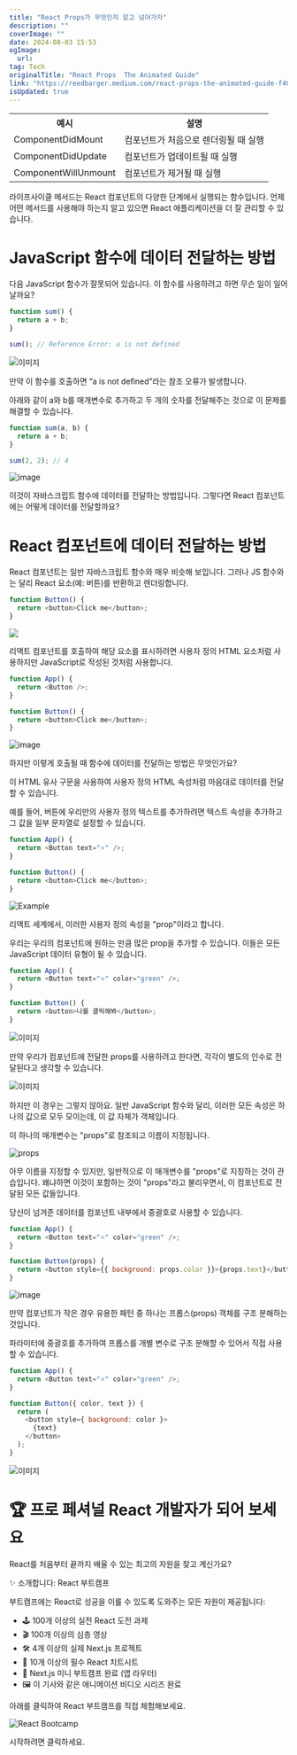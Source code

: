 ```yaml
---
title: "React Props가 무엇인지 알고 넘어가자"
description: ""
coverImage: ""
date: 2024-08-03 15:53
ogImage: 
  url: 
tag: Tech
originalTitle: "React Props  The Animated Guide"
link: "https://reedbarger.medium.com/react-props-the-animated-guide-f401ce92f481"
isUpdated: true
---
```






<table>
  <tr>
    <th>예시</th>
    <th>설명</th>
  </tr>
  <tr>
    <td>ComponentDidMount</td>
    <td>컴포넌트가 처음으로 렌더링될 때 실행</td>
  </tr>
  <tr>
    <td>ComponentDidUpdate</td>
    <td>컴포넌트가 업데이트될 때 실행</td>
  </tr>
  <tr>
    <td>ComponentWillUnmount</td>
    <td>컴포넌트가 제거될 때 실행</td>
  </tr>
</table>

라이프사이클 메서드는 React 컴포넌트의 다양한 단계에서 실행되는 함수입니다. 언제 어떤 메서드를 사용해야 하는지 알고 있으면 React 애플리케이션을 더 잘 관리할 수 있습니다.

<div class="content-ad"></div>

# JavaScript 함수에 데이터 전달하는 방법

다음 JavaScript 함수가 잘못되어 있습니다. 이 함수를 사용하려고 하면 무슨 일이 일어날까요?

```js
function sum() {
  return a + b;
}

sum(); // Reference Error: a is not defined
```

![이미지](https://miro.medium.com/v2/resize:fit:1400/0*MjzLHJIBue3LqvKa.gif)

<div class="content-ad"></div>

만약 이 함수를 호출하면 “a is not defined”라는 참조 오류가 발생합니다.

아래와 같이 a와 b를 매개변수로 추가하고 두 개의 숫자를 전달해주는 것으로 이 문제를 해결할 수 있습니다.

```js
function sum(a, b) {
  return a + b;
}

sum(2, 2); // 4
```

<div class="content-ad"></div>

![image](https://miro.medium.com/v2/resize:fit:1400/0*BfPuSsS8eyUF2St4.gif)

이것이 자바스크립트 함수에 데이터를 전달하는 방법입니다. 그렇다면 React 컴포넌트에는 어떻게 데이터를 전달할까요?

# React 컴포넌트에 데이터 전달하는 방법

React 컴포넌트는 일반 자바스크립트 함수와 매우 비슷해 보입니다. 그러나 JS 함수와는 달리 React 요소(예: 버튼)를 반환하고 렌더링합니다.

<div class="content-ad"></div>

```js
function Button() {
  return <button>Click me</button>;
}
```

<img src="https://miro.medium.com/v2/resize:fit:1400/0*1onn3hVlLqUG0iey.gif" />

리액트 컴포넌트를 호출하여 해당 요소를 표시하려면 사용자 정의 HTML 요소처럼 사용하지만 JavaScript로 작성된 것처럼 사용합니다.

```js
function App() {
  return <Button />;
}

function Button() {
  return <button>Click me</button>;
}
```

<div class="content-ad"></div>

![image](https://miro.medium.com/v2/resize:fit:1400/0*kQ4W8yxFNwnWGub8.gif)

하지만 이렇게 호출될 때 함수에 데이터를 전달하는 방법은 무엇인가요?

이 HTML 유사 구문을 사용하여 사용자 정의 HTML 속성처럼 마음대로 데이터를 전달할 수 있습니다.

예를 들어, 버튼에 우리만의 사용자 정의 텍스트를 추가하려면 텍스트 속성을 추가하고 그 값을 일부 문자열로 설정할 수 있습니다.

<div class="content-ad"></div>

```js
function App() {
  return <Button text="⭐️" />;
}

function Button() {
  return <button>Click me</button>;
}
```

![Example](https://miro.medium.com/v2/resize:fit:1400/0*-v4TyOkONcLDH_Ih.gif)

리액트 세계에서, 이러한 사용자 정의 속성을 "prop"이라고 합니다.

우리는 우리의 컴포넌트에 원하는 만큼 많은 prop을 추가할 수 있습니다. 이들은 모든 JavaScript 데이터 유형이 될 수 있습니다.

<div class="content-ad"></div>

```js
function App() {
  return <Button text="⭐️" color="green" />;
}

function Button() {
  return <button>나를 클릭해봐</button>;
}
```

![이미지](https://miro.medium.com/v2/resize:fit:1400/0*Xu32NYTN-17n1hSO.gif)

만약 우리가 컴포넌트에 전달한 props를 사용하려고 한다면, 각각이 별도의 인수로 전달된다고 생각할 수 있습니다.

![이미지](https://miro.medium.com/v2/resize:fit:1400/0*PkbojCpS9Ta9ogwX.gif)

<div class="content-ad"></div>

하지만 이 경우는 그렇지 않아요. 일반 JavaScript 함수와 달리, 이러한 모든 속성은 하나의 값으로 모두 모이는데, 이 값 자체가 객체입니다.

이 하나의 매개변수는 "props"로 참조되고 이름이 지정됩니다.

![props](https://miro.medium.com/v2/resize:fit:1400/0*7z3ed4qxD_lvp7T4.gif)

아무 이름을 지정할 수 있지만, 일반적으로 이 매개변수를 "props"로 지칭하는 것이 관습입니다. 왜냐하면 이것이 포함하는 것이 "props"라고 불리우면서, 이 컴포넌트로 전달된 모든 값들입니다.

<div class="content-ad"></div>

당신이 넘겨준 데이터를 컴포넌트 내부에서 중괄호로 사용할 수 있습니다.

```js
function App() {
  return <Button text="⭐️" color="green" />;
}

function Button(props) {
  return <button style={{ background: props.color }}>{props.text}</button>;
}
```

![image](https://miro.medium.com/v2/resize:fit:1400/0*Z4dTebIx9NGZlpor.gif)

<div class="content-ad"></div>

만약 컴포넌트가 작은 경우 유용한 패턴 중 하나는 프롭스(props) 객체를 구조 분해하는 것입니다.

파라미터에 중괄호를 추가하여 프롭스를 개별 변수로 구조 분해할 수 있어서 직접 사용할 수 있습니다.

```js
function App() {
  return <Button text="⭐️" color="green" />;
}

function Button({ color, text }) {
  return (
    <button style={ background: color }>
      {text}
    </button>
  );
}
```

![이미지](https://miro.medium.com/v2/resize:fit:1400/0*N08oUMcmAfDjQvvr.gif)

<div class="content-ad"></div>

# 🏆 프로 페셔널 React 개발자가 되어 보세요

React를 처음부터 끝까지 배울 수 있는 최고의 자원을 찾고 계신가요?

✨ 소개합니다: React 부트캠프

부트캠프에는 React로 성공을 이룰 수 있도록 도와주는 모든 자원이 제공됩니다:

<div class="content-ad"></div>

- 🕹️ 100개 이상의 실전 React 도전 과제
- 🎬 100개 이상의 심층 영상
- 🛠️ 4개 이상의 실제 Next.js 프로젝트
- 📄 10개 이상의 필수 React 치트시트
- 🥾 Next.js 미니 부트캠프 완료 (앱 라우터)
- 🖼️ 이 기사와 같은 애니메이션 비디오 시리즈 완료

아래를 클릭하여 React 부트캠프를 직접 체험해보세요.

![React Bootcamp](/assets/img/React-Props-—-The-Animated-Guide_11.png)

시작하려면 클릭하세요.
